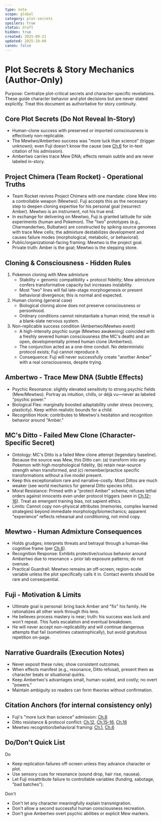 ```yaml
---
type: note
scope: global
category: plot-secrets
spoilers: true
status: draft
hidden: true
created: 2025-09-21
updated: 2025-10-09
canon: false
---
```


# Plot Secrets & Story Mechanics (Author-Only)

Purpose: Centralize plot-critical secrets and character-specific revelations. These guide character behavior and plot decisions but are never stated explicitly. Treat this document as authoritative for story continuity.

## Core Plot Secrets (Do Not Reveal In-Story)
- Human-clone success with preserved or imported consciousness is effectively non-replicable.
- The Mewtwo/Ambertwo success was "more luck than science" (trigger unknown); even Fuji doesn't know the cause (see [Ch.6](../../story/chapter6/chapter6.md) for in-text citation of his admission).
- Ambertwo carries trace Mew DNA; effects remain subtle and are never labeled in-story.

## Project Chimera (Team Rocket) - Operational Truths
- Team Rocket revives Project Chimera with one mandate: clone Mew into a controllable weapon (Mewtwo). Fuji accepts this as the necessary step to deepen cloning expertise for his personal goal (resurrect Amber). Mewtwo is an instrument, not his true end.
- In exchange for delivering on Mewtwo, Fuji is granted latitude for side experiments (human and Pokemon). The "two" prototypes (e.g., Charmandertwo, Bulbatwo) are constructed by spiking source genomes with trace Mew cells; the admixture destabilizes development and causes failure modes (morphological, metabolic, or behavioral).
- Public/organizational-facing framing: Mewtwo is the project goal. Private truth: Amber is the goal; Mewtwo is the stepping stone.

## Cloning & Consciousness - Hidden Rules
1. Pokemon cloning with Mew admixture
   - Stability ∝ genomic compatibility + protocol fidelity; Mew admixture confers transformative capacity but increases instability.
   - Most "two" lines will fail late-stage morphogenesis or present behavioral divergence; this is normal and expected.
2. Human cloning (general case)
   - Biological cloning alone does not preserve consciousness or personhood.
   - Ordinary conditions cannot reinstantiate a human mind; the result is a blank-slate nervous system.
3. Non-replicable success condition (Ambertwo/Mewtwo event)
   - A high-intensity psychic surge (Mewtwo awakening) coincided with a freshly severed human consciousness (the MC's death) and an open, developmentally primed human clone (Ambertwo).
   - The conjunction acted as a one-time conduit. No deterministic protocol exists; Fuji cannot reproduce it.
   - Consequence: Fuji will never successfully create "another Amber" with a real consciousness, despite trying.

## Ambertwo - Trace Mew DNA (Subtle Effects)
- Psychic Resonance: slightly elevated sensitivity to strong psychic fields (Mew/Mewtwo). Portray as intuition, chills, or déjà vu—never as labeled "psychic power."
- Biological Flex: marginally boosted adaptability under stress (recovery, plasticity). Keep within realistic bounds for a child.
- Recognition Hook: contributes to Mewtwo's hesitation and recognition behavior around "Amber."

## MC's Ditto - Failed Mew Clone (Character-Specific Secret)
- Ontology: MC's Ditto is a failed Mew clone attempt (legendary baseline). Because the source was Mew, this Ditto can: (a) transform into any Pokemon with high morphological fidelity, (b) retain near-source strength when transformed, and (c) remember/practice specific transformations without a live model present.
- Keep this exceptionalism rare and narrative-costly. Most Dittos are much weaker (see world mechanics for general Ditto species info).
- Moral Resistance: Primed with a "protect Amber" schema; refuses lethal orders against innocents even under protocol triggers (seen in [Ch.12–16](../../story/chapter12/chapter12.md)). Treat as emergent training bias, not sapient ethics.
- Limits: Cannot copy non-physical attributes (memories, complex learned strategies) beyond immediate morphology/biomechanics; apparent "experience" reflects rehearsal and conditioning, not mind copy.

## Mewtwo - Human Admixture Consequences
- Holds grudges; interprets threats and betrayal through a human-like cognitive frame (per [Ch.6](../../story/chapter6/chapter6.md)).
- Recognition Response: Exhibits protective/curious behavior around Ambertwo due to resonance + prior lab exposure patterns; do not overuse.
- Practical Guardrail: Mewtwo remains an off-screen, region-scale variable unless the plot specifically calls it in. Contact events should be rare and consequential.

## Fuji - Motivation & Limits
- Ultimate goal is personal: bring back Amber and "fix" his family. He rationalizes all other work through this lens.
- He believes process mastery is near; truth: his success was luck and won't repeat. This fuels escalation and eventual breakdown.
- He will never accept non-replicability and will continue dangerous attempts that fail (sometimes catastrophically), but avoid gratuitous repetition on-page.

## Narrative Guardrails (Execution Notes)
- Never exposit these rules; show consistent outcomes.
- When effects manifest (e.g., resonance, Ditto refusal), present them as character beats or situational quirks.
- Keep Ambertwo's advantages small, human-scaled, and costly; no overt "powers."
- Maintain ambiguity so readers can form theories without confirmation.

## Citation Anchors (for internal consistency only)
- Fuji's "more luck than science" admission: [Ch.6](../../story/chapter6/chapter6.md)
- Ditto resistance & protocol conflict: [Ch.12](../../story/chapter12/chapter12.md), [Ch.15–16](../../story/chapter15/chapter15.md), [Ch.16](../../story/chapter16/chapter16.md)
- Mewtwo recognition/behavioral framing: [Ch.1](../../story/chapter1/chapter1.md), [Ch.6](../../story/chapter6/chapter6.md)

## Do/Don't Quick List
Do
- Keep replication failures off-screen unless they advance character or plot.
- Use sensory cues for resonance (sound drop, hair rise, nausea).
- Let Fuji misattribute failure to controllable variables (funding, sabotage, "bad batches").

Don't
- Don't let any character meaningfully explain transmigration.
- Don't allow a second successful human consciousness recreation.
- Don't give Ambertwo overt psychic abilities or explicit Mew markers.
